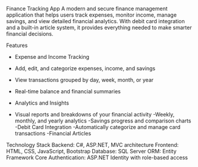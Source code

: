 Finance Tracking App
A modern and secure finance management application that helps users track expenses, monitor income, manage savings, and view detailed financial analytics. With debit card integration and a built-in article system, it provides everything needed to make smarter financial decisions.

Features
- Expense and Income Tracking
- Add, edit, and categorize expenses, income, and savings
- View transactions grouped by day, week, month, or year
- Real-time balance and financial summaries

- Analytics and Insights
- Visual reports and breakdowns of your financial activity
-Weekly, monthly, and yearly analytics
-Savings progress and comparison charts
-Debit Card Integration
-Automatically categorize and manage card transactions
-Financial Articles

Technology Stack
Backend: C#, ASP.NET, MVC architecture
Frontend: HTML, CSS, JavaScript, Bootstrap
Database: SQL Server
ORM: Entity Framework Core
Authentication: ASP.NET Identity with role-based access
